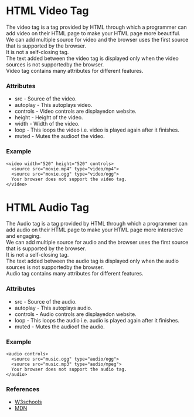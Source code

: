 # HTML Video Tag 

The video tag is a tag provided by HTML through which a programmer can add video on their HTML page to make your HTML page more beautiful.  
We can add multiple source for video and the browser uses the first source that is supported by the browser.  
It is not a self-closing tag.  
The text added between the video tag is displayed only when the video sources is not supportedby the browser.   
Video tag contains many attributes for different features.  

### Attributes

- src - Source of the video.
- autoplay - This autoplays video.
- controls - Video controls are displayedon website.
- height - Height of the video.
- width - Width of the video.
- loop -  This loops the video i.e. video is played again after it finishes.
- muted - Mutes the audioof the video.

### Example
``` 
<video width="520" height="520" controls> 
  <source src="movie.mp4" type="video/mp4">
  <source src="movie.ogg" type="video/ogg">
  Your browser does not support the video tag.
</video>
```
# HTML Audio Tag 

The Audio tag is a tag provided by HTML through which a programmer can add audio on their HTML page to make your HTML page more interactive and engaging.  
We can add multiple source for audio and the browser uses the first source that is supported by the browser.  
It is not a self-closing tag.  
The text added between the audio tag is displayed only when the audio sources is not supportedby the browser.   
Audio tag contains many attributes for different features.  

### Attributes
- src - Source of the audio.
- autoplay - This autoplays audio.
- controls - Audio controls are displayedon website.
- loop -  This loops the audio i.e. audio is played again after it finishes.
- muted - Mutes the audioof the audio.

### Example
```
<audio controls>
  <source src="music.ogg" type="audio/ogg">
  <source src="music.mp3" type="audio/mpeg">
  Your browser does not support the audio tag.
</audio>
```
### References
- [W3schools](https://www.w3schools.com/tags/tag_audio.asp)
- [MDN](https://developer.mozilla.org/en-US/docs/Web/HTML/Element/video)
